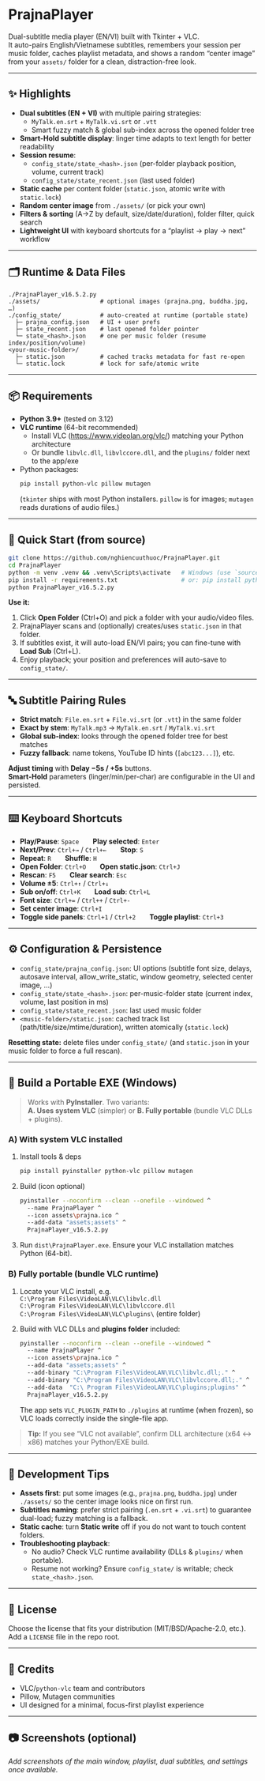 # PrajnaPlayer

Dual-subtitle media player (EN/VI) built with Tkinter + VLC.  
It auto-pairs English/Vietnamese subtitles, remembers your session per music folder, caches playlist metadata, and shows a random “center image” from your `assets/` folder for a clean, distraction-free look.

---

## ✨ Highlights

- **Dual subtitles (EN + VI)** with multiple pairing strategies:
  - `MyTalk.en.srt` + `MyTalk.vi.srt` or `.vtt`
  - Smart fuzzy match & global sub-index across the opened folder tree
- **Smart-Hold subtitle display**: linger time adapts to text length for better readability
- **Session resume**:
  - `config_state/state_<hash>.json` (per-folder playback position, volume, current track)
  - `config_state/state_recent.json` (last used folder)
- **Static cache** per content folder (`static.json`, atomic write with `static.lock`)
- **Random center image** from `./assets/` (or pick your own)
- **Filters & sorting** (A→Z by default, size/date/duration), folder filter, quick search
- **Lightweight UI** with keyboard shortcuts for a “playlist → play → next” workflow

---

## 🗂️ Runtime & Data Files

```
./PrajnaPlayer_v16.5.2.py
./assets/                 # optional images (prajna.png, buddha.jpg, …)
./config_state/           # auto-created at runtime (portable state)
  ├─ prajna_config.json   # UI + user prefs
  ├─ state_recent.json    # last opened folder pointer
  └─ state_<hash>.json    # one per music folder (resume index/position/volume)
<your-music-folder>/
  ├─ static.json          # cached tracks metadata for fast re-open
  └─ static.lock          # lock for safe/atomic write
```

---

## 📦 Requirements

- **Python 3.9+** (tested on 3.12)
- **VLC runtime** (64-bit recommended)  
  - Install VLC (https://www.videolan.org/vlc/) matching your Python architecture  
  - Or bundle `libvlc.dll`, `libvlccore.dll`, and the `plugins/` folder next to the app/exe
- Python packages:
  ```bash
  pip install python-vlc pillow mutagen
  ```
  (`tkinter` ships with most Python installers. `pillow` is for images; `mutagen` reads durations of audio files.)

---

## 🚀 Quick Start (from source)

```bash
git clone https://github.com/nghiencuuthuoc/PrajnaPlayer.git
cd PrajnaPlayer
python -m venv .venv && .venv\Scripts\activate   # Windows (use `source .venv/bin/activate` on Linux/Mac)
pip install -r requirements.txt                  # or: pip install python-vlc pillow mutagen
python PrajnaPlayer_v16.5.2.py
```

**Use it:**
1. Click **Open Folder** (Ctrl+O) and pick a folder with your audio/video files.
2. PrajnaPlayer scans and (optionally) creates/uses `static.json` in that folder.
3. If subtitles exist, it will auto-load EN/VI pairs; you can fine-tune with **Load Sub** (Ctrl+L).
4. Enjoy playback; your position and preferences will auto-save to `config_state/`.

---

## 🔤 Subtitle Pairing Rules

- **Strict match**: `File.en.srt` + `File.vi.srt` (or `.vtt`) in the same folder
- **Exact by stem**: `MyTalk.mp3` → `MyTalk.en.srt` / `MyTalk.vi.srt`
- **Global sub-index**: looks through the opened folder tree for best matches
- **Fuzzy fallback**: name tokens, YouTube ID hints (`[abc123...]`), etc.

**Adjust timing** with **Delay −5s / +5s** buttons.  
**Smart-Hold** parameters (linger/min/per-char) are configurable in the UI and persisted.

---

## ⌨️ Keyboard Shortcuts

- **Play/Pause**: `Space`  **Play selected**: `Enter`  
- **Next/Prev**: `Ctrl+→` / `Ctrl+←`  **Stop**: `S`  
- **Repeat**: `R`  **Shuffle**: `H`  
- **Open Folder**: `Ctrl+O`  **Open static.json**: `Ctrl+J`  
- **Rescan**: `F5`  **Clear search**: `Esc`  
- **Volume ±5**: `Ctrl+↑` / `Ctrl+↓`  
- **Sub on/off**: `Ctrl+K`  **Load sub**: `Ctrl+L`  
- **Font size**: `Ctrl+=` / `Ctrl++` / `Ctrl+-`  
- **Set center image**: `Ctrl+I`  
- **Toggle side panels**: `Ctrl+1` / `Ctrl+2`  **Toggle playlist**: `Ctrl+3`

---

## ⚙️ Configuration & Persistence

- `config_state/prajna_config.json`: UI options (subtitle font size, delays, autosave interval, allow_write_static, window geometry, selected center image, …)
- `config_state/state_<hash>.json`: per-music-folder state (current index, volume, last position in ms)
- `config_state/state_recent.json`: last used music folder
- `<music-folder>/static.json`: cached track list (path/title/size/mtime/duration), written atomically (`static.lock`)

**Resetting state:** delete files under `config_state/` (and `static.json` in your music folder to force a full rescan).

---

## 🧰 Build a Portable EXE (Windows)

> Works with **PyInstaller**. Two variants:  
> **A. Uses system VLC** (simpler) or **B. Fully portable** (bundle VLC DLLs + plugins).

### A) With system VLC installed

1. Install tools & deps
   ```bash
   pip install pyinstaller python-vlc pillow mutagen
   ```
2. Build (icon optional)
   ```bash
   pyinstaller --noconfirm --clean --onefile --windowed ^
     --name PrajnaPlayer ^
     --icon assets\prajna.ico ^
     --add-data "assets;assets" ^
     PrajnaPlayer_v16.5.2.py
   ```
3. Run `dist\PrajnaPlayer.exe`. Ensure your VLC installation matches Python (64-bit).

### B) Fully portable (bundle VLC runtime)

1. Locate your VLC install, e.g.  
   `C:\Program Files\VideoLAN\VLC\libvlc.dll`  
   `C:\Program Files\VideoLAN\VLC\libvlccore.dll`  
   `C:\Program Files\VideoLAN\VLC\plugins\` (entire folder)

2. Build with VLC DLLs and **plugins folder** included:
   ```bash
   pyinstaller --noconfirm --clean --onefile --windowed ^
     --name PrajnaPlayer ^
     --icon assets\prajna.ico ^
     --add-data "assets;assets" ^
     --add-binary "C:\Program Files\VideoLAN\VLC\libvlc.dll;." ^
     --add-binary "C:\Program Files\VideoLAN\VLC\libvlccore.dll;." ^
     --add-data  "C:\ Program Files\VideoLAN\VLC\plugins;plugins" ^
     PrajnaPlayer_v16.5.2.py
   ```
   The app sets `VLC_PLUGIN_PATH` to `./plugins` at runtime (when frozen), so VLC loads correctly inside the single-file app.

> **Tip:** If you see “VLC not available”, confirm DLL architecture (x64 <-> x86) matches your Python/EXE build.

---

## 🧪 Development Tips

- **Assets first**: put some images (e.g., `prajna.png`, `buddha.jpg`) under `./assets/` so the center image looks nice on first run.
- **Subtitles naming**: prefer strict pairing (`.en.srt` + `.vi.srt`) to guarantee dual-load; fuzzy matching is a fallback.
- **Static cache**: turn **Static write** off if you do not want to touch content folders.
- **Troubleshooting playback**:
  - No audio? Check VLC runtime availability (DLLs & `plugins/` when portable).
  - Resume not working? Ensure `config_state/` is writable; check `state_<hash>.json`.

---

## 📄 License

Choose the license that fits your distribution (MIT/BSD/Apache-2.0, etc.). Add a `LICENSE` file in the repo root.

---

## 🙏 Credits

- VLC/`python-vlc` team and contributors
- Pillow, Mutagen communities
- UI designed for a minimal, focus-first playlist experience

---

## 📷 Screenshots (optional)

_Add screenshots of the main window, playlist, dual subtitles, and settings once available._
